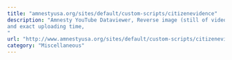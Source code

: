 ```yaml
---
title: "amnestyusa.org/sites/default/custom-scripts/citizenevidence"
description: "Amnesty YouTube Dataviewer, Reverse image (still of video) search
and exact uploading time,
"
url: "http://www.amnestyusa.org/sites/default/custom-scripts/citizenevidence/"
category: "Miscellaneous"
---
```

